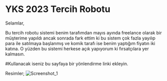# YKS 2023 Tercih Robotu

Selamlar,

Bu tercih robotu sistemi benim tarafımdan mayıs ayında freelance olarak bir müşterime yapıldı ancak sonrada fark ettim ki bu sistem çok fazla yayılıp para ile satılmaya başlanmış ve komik tarafı ise benim yaptığım fiyatın iki katına. O yüzden bu sistemi herkese açık yapıyorum ki fırsatçılara yer kalmasın. 

#Kullanacak iseniz bu sayfaya bir yönlendirme linki ekleyin.

Resimler;
![Screenshot_1](https://github.com/LuckyEden/yks-tercih-robotu/assets/62652820/66e26a3f-bc52-42f0-8215-40c41305697c)

